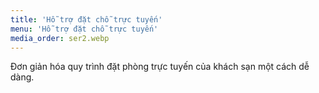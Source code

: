 ```yaml
---
title: 'Hỗ trợ đặt chỗ trực tuyến'
menu: 'Hỗ trợ đặt chỗ trực tuyến'
media_order: ser2.webp
---
```


Đơn giản hóa quy trình đặt phòng trực tuyến của khách sạn một cách dễ dàng.